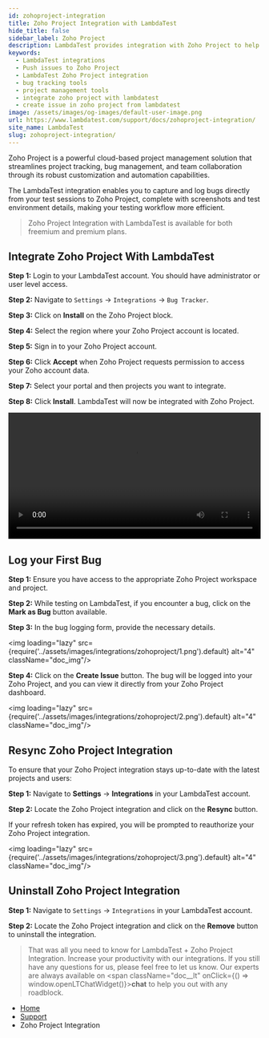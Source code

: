 ```yaml
---
id: zohoproject-integration
title: Zoho Project Integration with LambdaTest
hide_title: false
sidebar_label: Zoho Project
description: LambdaTest provides integration with Zoho Project to help you log bugs directly from your test session on LambdaTest to Zoho Projects.
keywords:
  - LambdaTest integrations
  - Push issues to Zoho Project
  - LambdaTest Zoho Project integration
  - bug tracking tools
  - project management tools
  - integrate zoho project with lambdatest
  - create issue in zoho project from lambdatest
image: /assets/images/og-images/default-user-image.png
url: https://www.lambdatest.com/support/docs/zohoproject-integration/
site_name: LambdaTest
slug: zohoproject-integration/
---
```


<script type="application/ld+json"
      dangerouslySetInnerHTML={{ __html: JSON.stringify({
       "@context": "https://schema.org",
        "@type": "BreadcrumbList",
        "itemListElement": [{
          "@type": "ListItem",
          "position": 1,
          "name": "Home",
          "item": "https://www.lambdatest.com"
        },{
          "@type": "ListItem",
          "position": 2,
          "name": "Support",
          "item": "https://www.lambdatest.com/support/docs/"
        },{
          "@type": "ListItem",
          "position": 3,
          "name": "Zoho Project Integration",
          "item": "https://www.lambdatest.com/support/docs/zohoproject-integration/"
        }]
      })
    }}
></script>

Zoho Project is a powerful cloud-based project management solution that streamlines project tracking, bug management, and team collaboration through its robust customization and automation capabilities.

The LambdaTest integration enables you to capture and log bugs directly from your test sessions to Zoho Project, complete with screenshots and test environment details, making your testing workflow more efficient.

> Zoho Project Integration with LambdaTest is available for both freemium and premium plans.

## Integrate Zoho Project With LambdaTest

**Step 1:** Login to your LambdaTest account. You should have administrator or user level access.

**Step 2:** Navigate to `Settings` -> `Integrations` -> `Bug Tracker`.

**Step 3:** Click on **Install** on the Zoho Project block.

**Step 4:** Select the region where your Zoho Project account is located.

**Step 5:** Sign in to your Zoho Project account.

**Step 6:** Click **Accept** when Zoho Project requests permission to access your Zoho account data.

**Step 7:** Select your portal and then projects you want to integrate.

**Step 8:** Click **Install**. LambdaTest will now be integrated with Zoho Project.

<video class="right-side" width="100%" controls id="vid">
<source src={require('../assets/videos/integration/bug-tracking/zohoproject/install.mp4').default} type="video/mp4" />
</video>

## Log your First Bug

**Step 1:** Ensure you have access to the appropriate Zoho Project workspace and project.

**Step 2:** While testing on LambdaTest, if you encounter a bug, click on the **Mark as Bug** button available.

**Step 3:** In the bug logging form, provide the necessary details.

<img loading="lazy" src={require('../assets/images/integrations/zohoproject/1.png').default} alt="4" className="doc_img"/>

**Step 4:** Click on the **Create Issue** button. The bug will be logged into your Zoho Project, and you can view it directly from your Zoho Project dashboard.

<img loading="lazy" src={require('../assets/images/integrations/zohoproject/2.png').default} alt="4" className="doc_img"/>

## Resync Zoho Project Integration

To ensure that your Zoho Project integration stays up-to-date with the latest projects and users:

**Step 1:** Navigate to **Settings** -> **Integrations** in your LambdaTest account.

**Step 2:** Locate the Zoho Project integration and click on the **Resync** button.

If your refresh token has expired, you will be prompted to reauthorize your Zoho Project integration.

<img loading="lazy" src={require('../assets/images/integrations/zohoproject/3.png').default} alt="4" className="doc_img"/>

## Uninstall Zoho Project Integration

**Step 1:** Navigate to `Settings` -> `Integrations` in your LambdaTest account.

**Step 2:** Locate the Zoho Project integration and click on the **Remove** button to uninstall the integration.

> That was all you need to know for LambdaTest + Zoho Project Integration. Increase your productivity with our integrations. If you still have any questions for us, please feel free to let us know. Our experts are always available on <span className="doc__lt" onClick={() => window.openLTChatWidget()}>**chat**</span> to help you out with any roadblock.

<nav aria-label="breadcrumbs">
  <ul className="breadcrumbs">
    <li className="breadcrumbs__item">
      <a className="breadcrumbs__link" href="https://www.lambdatest.com">
        Home
      </a>
    </li>
    <li className="breadcrumbs__item">
      <a className="breadcrumbs__link" target="_self" href="https://www.lambdatest.com/support/docs/">
        Support
      </a>
    </li>
    <li className="breadcrumbs__item breadcrumbs__item--active">
      <span className="breadcrumbs__link">
        Zoho Project Integration
      </span>
    </li>
  </ul>
</nav>